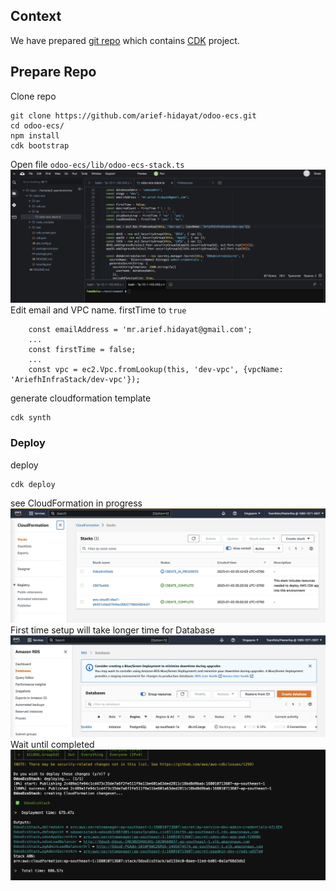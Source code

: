 ## Context

We have prepared [git repo](https://github.com/arief-hidayat/odoo-ecs) which contains [CDK](https://aws.amazon.com/cdk/) project.

## Prepare Repo

Clone repo
```
git clone https://github.com/arief-hidayat/odoo-ecs.git
cd odoo-ecs/
npm install
cdk bootstrap

```
Open file `odoo-ecs/lib/odoo-ecs-stack.ts `
![ecs stack](./static/004b-odoo-ecs-stack.jpg)
Edit email and VPC name. firstTime to `true`
```
    const emailAddress = 'mr.arief.hidayat@gmail.com';
    ...
    const firstTime = false;
    ...
    const vpc = ec2.Vpc.fromLookup(this, 'dev-vpc', {vpcName: 'AriefhInfraStack/dev-vpc'});
```

generate cloudformation template 
```
cdk synth
```

### Deploy
deploy
```
cdk deploy
```
see CloudFormation in progress
![cloudformation in progress](./static/004c-cloudformation-in-progress.jpg)
First time setup will take longer time for Database
![rds](./static/004d-rds-in-progress.jpg)
Wait until completed
![complete](./static/004e-cloudformation-output.jpg)

